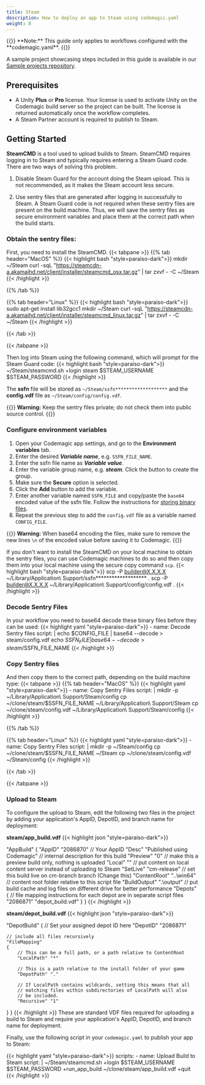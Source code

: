 ```yaml
---
title: Steam
description: How to deploy an app to Steam using codemagic.yaml
weight: 8
---
```


</p>
{{<notebox>}}
**Note:** This guide only applies to workflows configured with the **codemagic.yaml**.
{{</notebox>}}

A sample project showcasing steps included in this guide is available in our [Sample projects repository](https://github.com/codemagic-ci-cd/codemagic-sample-projects/tree/main/unity/unity-deploy-steam).

## Prerequisites

- A Unity **Plus** or **Pro** license. Your license is used to activate Unity on the Codemagic build server so the project can be built. The license is returned automatically once the workflow completes.
- A Steam Partner account is required to publish to Steam.

## Getting Started

**SteamCMD** is a tool used to upload builds to Steam. SteamCMD requires logging in to Steam and typically requires entering a Steam Guard code.
There are two ways of solving this problem.

1. Disable Steam Guard for the account doing the Steam upload.  This is not recommended, as it makes the Steam account less secure.

2. Use sentry files that are generated after logging in successfully to Steam. A Steam Guard code is not required when these sentry files are present on the build machine.
Thus, we will save the sentry files as secure environment variables and place them at the correct path when the build starts.

### Obtain the sentry files:
First, you need to install the SteamCMD.
{{< tabpane >}}
{{% tab header="MacOS" %}}
{{< highlight bash "style=paraiso-dark">}}
   mkdir ~/Steam
   curl -sqL "https://steamcdn-a.akamaihd.net/client/installer/steamcmd_osx.tar.gz" | tar zxvf - -C ~/Steam
{{< /highlight >}}


{{% /tab %}}

{{% tab header="Linux" %}}
{{< highlight bash "style=paraiso-dark">}}
   sudo apt-get install lib32gcc1
   mkdir ~/Steam 
   curl -sqL "https://steamcdn-a.akamaihd.net/client/installer/steamcmd_linux.tar.gz" | tar zxvf - -C ~/Steam
{{< /highlight >}}

{{< /tab >}}

{{< /tabpane >}}

Then log into Steam using the following command, which will prompt for the Steam Guard code:
{{< highlight bash "style=paraiso-dark">}}
   ~/Steam/steamcmd.sh +login steam $STEAM_USERNAME $STEAM_PASSWORD
{{< /highlight >}}

The **ssfn** file will be stored as `~/Steam/ssfn*******************` and the **config.vdf** file as `~/Steam/config/config.vdf`.

{{<notebox>}}
**Warning:** Keep the sentry files private; do not check them into public source control.
{{</notebox>}}

### Configure environment variables

1. Open your Codemagic app settings, and go to the **Environment variables** tab.
2. Enter the desired **_Variable name_**, e.g. `SSFN_FILE_NAME`.
3. Enter the ssfn file name as **_Variable value_**.
4. Enter the variable group name, e.g. **_steam_**. Click the button to create the group.
5. Make sure the **Secure** option is selected.
6. Click the **Add** button to add the variable.
7. Enter another variable named `SSFN_FILE` and copy/paste the `base64` encoded value of the ssfn file. Follow the instructions for [storing binary files](/yaml-basic-configuration/configuring-environment-variables/#storing-binary-files).
8. Repeat the previous step to add the `config.vdf` file as a variable named `CONFIG_FILE`.


{{<notebox>}}
**Warning:** When base64 encoding the files, make sure to remove the new lines `\n` of the encoded value before saving it to Codemagic. 
{{</notebox>}}

If you don't want to install the SteamCMD on your local machine to obtain the sentry files, you can use Codemagic machines to do so and then copy them into your local machine using the secure copy command `scp`.
{{< highlight bash "style=paraiso-dark">}}
   scp -P <port> builder@X.X.X.X ~/Library/Application\ Support/ssfn******************* .
   scp -P <port> builder@X.X.X.X ~/Library/Application\ Support/config/config.vdf .
{{< /highlight >}}

### Decode Sentry Files
In your workflow you need to base64 decode these binary files before they can be used:
{{< highlight yaml "style=paraiso-dark">}}
      - name: Decode Sentry files
        script: | 
          echo $CONFIG_FILE | base64 --decode > steam/config.vdf
          echo $SSFN_FILE | base64 --decode > steam/$SSFN_FILE_NAME
{{< /highlight >}}


### Copy Sentry files
And then copy them to the correct path, depending on the build machine type:
{{< tabpane >}}
{{% tab header="MacOS" %}}
{{< highlight yaml "style=paraiso-dark">}}
      - name: Copy Sentry Files
        script: | 
          mkdir -p ~/Library/Application\ Support/Steam/config
          cp ~/clone/steam/$SSFN_FILE_NAME ~/Library/Application\ Support/Steam
          cp ~/clone/steam/config.vdf ~/Library/Application\ Support/Steam/config
{{< /highlight >}}


{{% /tab %}}

{{% tab header="Linux" %}}
{{< highlight yaml "style=paraiso-dark">}}
      - name: Copy Sentry Files
        script: | 
          mkdir -p ~/Steam/config
          cp ~/clone/steam/$SSFN_FILE_NAME ~/Steam
          cp ~/clone/steam/config.vdf ~/Steam/config
{{< /highlight >}}

{{< /tab >}}

{{< /tabpane >}}

### Upload to Steam
To configure the upload to Steam, edit the following two files in the project by adding your application's AppID, DepotID, and branch name for deployment:

**steam/app_build.vdf**
{{< highlight json "style=paraiso-dark">}}

"AppBuild"
{
	"AppID" "2086870" // Your AppID
	"Desc" "Published using Codemagic" // internal description for this build
	"Preview" "0" // make this a preview build only, nothing is uploaded
	"Local" "" // put content on local content server instead of uploading to Steam
	"SetLive" "cm-release" // set this build live on cm-branch branch (Change this)
	"ContentRoot" "..\win64" // content root folder relative to this script file
	"BuildOutput" ".\output\" // put build cache and log files on different drive for better performance
	"Depots"
	{
		// file mapping instructions for each depot are in separate script files
		"2086871" "depot_build.vdf"
	}
}
{{< /highlight >}}

**steam/depot_build.vdf**
{{< highlight json "style=paraiso-dark">}}

"DepotBuild"
{
	// Set your assigned depot ID here
	"DepotID" "2086871"

	// include all files recursively
	"FileMapping"
	{
		// This can be a full path, or a path relative to ContentRoot
		"LocalPath" "*"

		// This is a path relative to the install folder of your game
		"DepotPath" "."
		
		// If LocalPath contains wildcards, setting this means that all
		// matching files within subdirectories of LocalPath will also
		// be included.
		"Recursive" "1"
  }
}
{{< /highlight >}}
These are standard VDF files required for uploading a build to Steam and require your application's AppID, DepotID, and branch name for deployment.


Finally, use the following script in your `codemagic.yaml` to publish your app to Steam:

{{< highlight yaml "style=paraiso-dark">}}
scripts:
    - name: Upload Build to Steam
    script: | 
        ~/Steam/steamcmd.sh +login $STEAM_USERNAME $STEAM_PASSWORD +run_app_build ~/clone/steam/app_build.vdf +quit
{{< /highlight >}}

